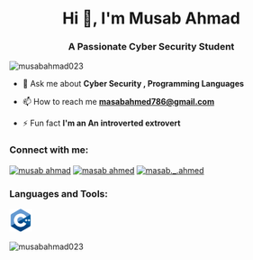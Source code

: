 <h1 align="center">Hi 👋, I'm Musab Ahmad</h1>
<h3 align="center">A Passionate Cyber Security Student</h3>

<p align="left"> <img src="https://komarev.com/ghpvc/?username=musabahmad023&label=Profile%20views&color=0e75b6&style=flat" alt="musabahmad023" /> </p>

- 💬 Ask me about **Cyber Security , Programming Languages**

- 📫 How to reach me **masabahmed786@gmail.com**

- ⚡ Fun fact **I'm an An introverted extrovert**

<h3 align="left">Connect with me:</h3>
<p align="left">
<a href="www.linkedin.com/in/musabahmad" target="blank"><img align="center" src="https://raw.githubusercontent.com/rahuldkjain/github-profile-readme-generator/master/src/images/icons/Social/linked-in-alt.svg" alt="musab ahmad" height="30" width="40" /></a>
<a href="https://fb.com/masabahmed01" target="blank"><img align="center" src="https://raw.githubusercontent.com/rahuldkjain/github-profile-readme-generator/master/src/images/icons/Social/facebook.svg" alt="masab ahmed" height="30" width="40" /></a>
<a href="https://instagram.com/masab._.ahmed" target="blank"><img align="center" src="https://raw.githubusercontent.com/rahuldkjain/github-profile-readme-generator/master/src/images/icons/Social/instagram.svg" alt="masab._.ahmed" height="30" width="40" /></a>
</p>

<h3 align="left">Languages and Tools:</h3>
<p align="left"> <a href="https://www.w3schools.com/cpp/" target="_blank" rel="noreferrer"> <img src="https://raw.githubusercontent.com/devicons/devicon/master/icons/cplusplus/cplusplus-original.svg" alt="cplusplus" width="40" height="40"/> </a> </p>

<p><img align="center" src="https://github-readme-stats.vercel.app/api/top-langs?username=musabahmad023&show_icons=true&locale=en&layout=compact" alt="musabahmad023" /></p>
